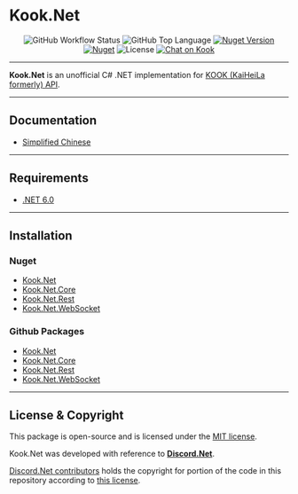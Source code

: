 # Kook.Net

<p align="center">
<img alt="GitHub Workflow Status" src="https://img.shields.io/github/workflow/status/gehongyan/Kook.Net/Kook.Net%20Deploy?label=build">
<img alt="GitHub Top Language" src="https://img.shields.io/github/languages/top/gehongyan/Kook.Net">
<a href="https://www.nuget.org/packages/Kook.Net"><img alt="Nuget Version" src="https://img.shields.io/nuget/v/Kook.Net"></a>
<a href="https://www.nuget.org/packages/Kook.Net"><img alt="Nuget" src="https://img.shields.io/nuget/dt/Kook.Net.Core?color=%230099ff"></a>
<img alt="License" src="https://img.shields.io/github/license/gehongyan/Kook.Net">
<a href="https://kook.top/EvxnOb"><img alt="Chat on Kook" src="https://www.kookapp.cn/api/v3/badge/guild?guild_id=1591057729615250"></a>
</p>

---

**Kook.Net** is an unofficial C# .NET implementation for [KOOK (KaiHeiLa formerly) API](https://developer.kookapp.cn/doc/intro).

---

## Documentation

- [Simplified Chinese](https://kooknet.dev)

---

## Requirements

- [.NET 6.0](https://dotnet.microsoft.com/en-us/download/dotnet/6.0)

---

## Installation

### Nuget

- [Kook.Net](https://www.nuget.org/packages/Kook.Net/)
- [Kook.Net.Core](https://www.nuget.org/packages/Kook.Net.Core/)
- [Kook.Net.Rest](https://www.nuget.org/packages/Kook.Net.Rest/)
- [Kook.Net.WebSocket](https://www.nuget.org/packages/Kook.Net.WebSocket/)

### Github Packages

- [Kook.Net](https://github.com/gehongyan/Kook.Net/packages/1386169)
- [Kook.Net.Core](https://github.com/gehongyan/Kook.Net/packages/1249886)
- [Kook.Net.Rest](https://github.com/gehongyan/Kook.Net/packages/1249887)
- [Kook.Net.WebSocket](https://github.com/gehongyan/Kook.Net/packages/1249888)

---

## License & Copyright

This package is open-source and is licensed under the [MIT license](LICENSE).

Kook.Net was developed with reference to **[Discord.Net](https://github.com/discord-net/Discord.Net)**. 

[Discord.Net contributors](https://github.com/discord-net/Discord.Net/graphs/contributors) holds the copyright 
for portion of the code in this repository according to [this license](https://github.com/discord-net/Discord.Net/blob/dev/LICENSE).
